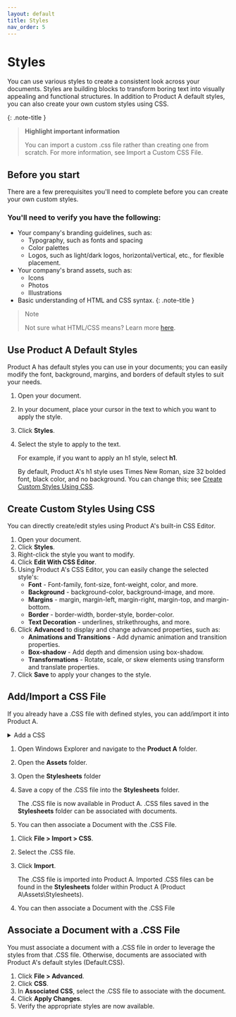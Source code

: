 ```yaml
---
layout: default
title: Styles
nav_order: 5
---
```

# Styles

You can use various styles to create a consistent look across your documents. Styles are building blocks to transform boring text into visually appealing and functional structures. In addition to Product A default styles, you can also create your own custom styles using CSS.

{: .note-title }
>**Highlight important information**
>
>You can import a custom .css file rather than creating one from scratch. For more information, see Import a Custom CSS File.
>

## Before you start

There are a few prerequisites you'll need to complete before you can create your own custom styles.

### You'll need to verify you have the following:

* Your company's branding guidelines, such as:
  * Typography, such as fonts and spacing
  * Color palettes
  * Logos, such as light/dark logos, horizontal/vertical, etc., for flexible placement.
* Your company's brand assets, such as:
  * Icons
  * Photos
  * Illustrations
* Basic understanding of HTML and CSS syntax.
  {: .note-title }
> Note
>
> Not sure what HTML/CSS means? Learn more [here](https://www.w3schools.com/html/html_css.asp).
> 

## Use Product A Default Styles

Product A has default styles you can use in your documents; you can easily modify the font, background, margins, and borders of default styles to suit your needs.

1. Open your document.
2. In your document, place your cursor in the text to which you want to apply the style.
3. Click **Styles**.
4. Select the style to apply to the text.

    For example, if you want to apply an h1 style, select **h1**.
    
    By default, Product A's h1 style uses Times New Roman, size 32 bolded font, black color, and no background. You can change this; see [Create Custom Styles Using CSS](#create-custom-styles-using-css).

## Create Custom Styles Using CSS

You can directly create/edit styles using Product A's built-in CSS Editor.

1. Open your document.
2. Click **Styles**.
3. Right-click the style you want to modify.
4. Click **Edit With CSS Editor**.
5. Using Product A's CSS Editor, you can easily change the selected style's:
   * **Font** - Font-family, font-size, font-weight, color, and more.
   * **Background** - background-color, background-image, and more.
   * **Margins** - margin, margin-left, margin-right, margin-top, and margin-bottom.
   * **Border** - border-width, border-style, border-color.
   * **Text Decoration** - underlines, strikethroughs, and more.
6. Click **Advanced** to display and change advanced properties, such as:
   * **Animations and Transitions** - Add dynamic animation and transition properties.
   * **Box-shadow** - Add depth and dimension using box-shadow.
   * **Transformations** - Rotate, scale, or skew elements using transform and translate properties.
7. Click **Save** to apply your changes to the style.

## Add/Import a CSS File

If you already have a .CSS file with defined styles, you can add/import it into Product A.

<details><summary>Add a CSS</summary>Peek a boo!</details>
<tabs>
    <tab title="Add a CSS File">
      <ol>
<li> <p>Open Windows Explorer and navigate to the <b>Product A</b> folder.</p></li>
<li> <p>Open the <b>Assets</b> folder.</p></li>
<li> <p>Open the <b>Stylesheets</b> folder</p></li>
<li> <p>Save a copy of the .CSS file into the <b>Stylesheets</b> folder.</p>
<p>The .CSS file is now available in Product A. .CSS files saved in the <b>Stylesheets</b> folder can be associated with documents.</p></li>
<li><p>You can then <a anchor="associate-a-document-with-a-css-file">associate a Document with the .CSS File</a>.</p></li>
</ol>
    </tab>
    <tab title="Import a CSS File">
        <ol>
<li> <p>Click <b>File > Import > CSS</b>.</p></li>
<li> <p>
      Select the .CSS file.</p></li>
<li> <p>Click <b>Import</b>.</p>
<p>The .CSS file is imported into Product A. Imported .CSS files can be found in the <b>Stylesheets</b> folder within Product A (Product A\Assets\Stylesheets).</p>
</li>
<li><p>
      You can then <a anchor="associate-a-document-with-a-css-file">associate a Document with the .CSS File</a>
</p>
</li>
</ol>
    </tab>
</tabs>

## Associate a Document  with a .CSS File
You must associate a document with a .CSS file in order to leverage the styles from that .CSS file. Otherwise, documents are associated with Product A's default styles (Default.CSS).

1. Click **File > Advanced**.
2. Click **CSS**.
3. In **Associated CSS**, select the .CSS file to associate with the document.
4. Click **Apply Changes**.
5. Verify the appropriate styles are now available.